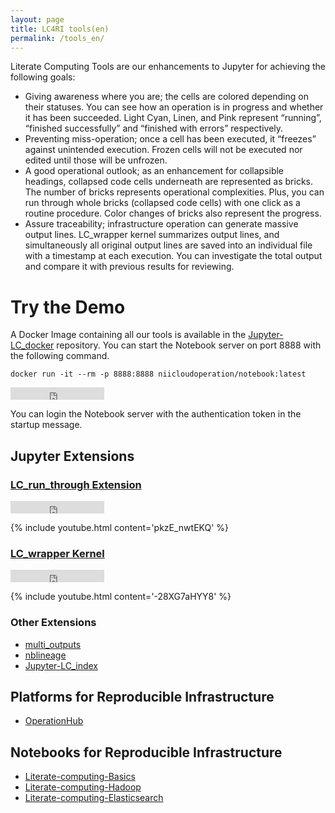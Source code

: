 ```yaml
---
layout: page
title: LC4RI tools(en)
permalink: /tools_en/
---
```


Literate Computing Tools are our enhancements to Jupyter for achieving the following goals:
- Giving awareness where you are; the cells are colored depending on their statuses. You can see how an operation is in progress and whether it has been succeeded. Light Cyan, Linen, and Pink represent “running”, “finished successfully” and “finished with errors” respectively.
- Preventing miss-operation; once a cell has been executed, it “freezes” against unintended execution. Frozen cells will not be executed nor edited until those will be unfrozen.
- A good operational outlook; as an enhancement for collapsible headings, collapsed code cells underneath are represented as bricks. The number of bricks represents operational complexities. Plus, you can run through whole bricks (collapsed code cells) with one click as a routine procedure. Color changes of bricks also represent the progress.
- Assure traceability; infrastructure operation can generate massive output lines. LC_wrapper kernel summarizes output lines, and simultaneously all original output lines are saved into an individual file with a timestamp at each execution. You can investigate the total output and compare it with previous results for reviewing.


# Try the Demo

A Docker Image containing all our tools is available in the [Jupyter-LC_docker](https://github.com/NII-cloud-operation/Jupyter-LC_docker) repository.
You can start the Notebook server on port 8888 with the following command.

```
docker run -it --rm -p 8888:8888 niicloudoperation/notebook:latest
```

<iframe src="https://ghbtns.com/github-btn.html?user=NII-cloud-operation&repo=Jupyter-LC_docker&type=star&count=true" frameborder="0" scrolling="0" width="150" height="20" title="GitHub"></iframe>

You can login the Notebook server with the authentication token in the startup message.

## Jupyter Extensions

### [LC_run_through Extension](https://github.com/NII-cloud-operation/Jupyter-LC_run_through)

<iframe src="https://ghbtns.com/github-btn.html?user=NII-cloud-operation&repo=Jupyter-LC_run_through&type=star&count=true" frameborder="0" scrolling="0" width="150" height="20" title="GitHub"></iframe>

{% include youtube.html content='pkzE_nwtEKQ' %}

### [LC_wrapper Kernel](https://github.com/NII-cloud-operation/Jupyter-LC_wrapper)

<iframe src="https://ghbtns.com/github-btn.html?user=NII-cloud-operation&repo=Jupyter-LC_wrapper&type=star&count=true" frameborder="0" scrolling="0" width="150" height="20" title="GitHub"></iframe>

{% include youtube.html content='-28XG7aHYY8' %}

### Other Extensions

- [multi_outputs](https://github.com/NII-cloud-operation/Jupyter-multi_outputs)
- [nblineage](https://github.com/NII-cloud-operation/Jupyter-LC_nblineage)
- [Jupyter-LC_index](https://github.com/NII-cloud-operation/Jupyter-LC_index)

## Platforms for Reproducible Infrastructure

- [OperationHub](https://github.com/NII-cloud-operation/OperationHub)

## Notebooks for Reproducible Infrastructure

- [Literate-computing-Basics](https://github.com/NII-cloud-operation/Literate-computing-Basics)
- [Literate-computing-Hadoop](https://github.com/NII-cloud-operation/Literate-computing-Hadoop)
- [Literate-computing-Elasticsearch](https://github.com/NII-cloud-operation/Literate-computing-Elasticsearch)
